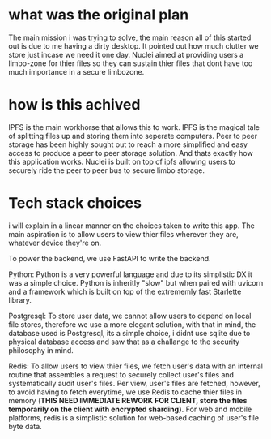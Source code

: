 # what was the original plan

The main mission i was trying to solve, the main reason all of this started out is due to me having a dirty desktop. It pointed out how much clutter we store just incase we need it one day. Nuclei aimed at providing users a limbo-zone for thier files so they can sustain thier files that dont have too much importance in a secure limbozone.

# how is this achived

IPFS is the main workhorse that allows this to work. IPFS is the magical tale of splitting files up and storing them into seperate computers. Peer to peer storage has been highly sought out to reach a more simplified and easy access to produce a peer to peer storage solution. And thats exactly how this application works. Nuclei is built on top of ipfs allowing users to securely ride the peer to peer bus to secure limbo storage.

# Tech stack choices

i will explain in a linear manner on the choices taken to write this app. The main aspiration is to allow users to view thier files wherever they are, whatever device they're on.

To power the backend, we use FastAPI to write the backend.

Python: Python is a very powerful language and due to its simplistic DX it was a simple choice. Python is inheritly "slow" but when paired with uvicorn and a framework which is built on top of the extrememly fast Starlette library.

Postgresql: To store user data, we cannot allow users to depend on local file stores, therefore we use a more elegant solution, with that in mind, the database used is Postgresql, its a simple choice, i didnt use sqlite due to physical database access and saw that as a challange to the security philosophy in mind.

Redis: To allow users to view thier files, we fetch user's data with an internal routine that assembles a request to securely collect user's files and systematically audit user's files. Per view, user's files are fetched, however, to avoid having to fetch everytime, we use Redis to cache thier files in memory (**THIS NEED IMMEDIATE REWORK FOR CLIENT, store the files temporarily on the client with encrypted sharding).** For web and mobile platforms, redis is a simplistic solution for web-based caching of user's file byte data.
